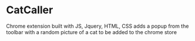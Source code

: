 # CatCaller

Chrome extension built with JS, Jquery, HTML, CSS
adds a popup from the toolbar with a random picture of a cat
to be added to the chrome store
